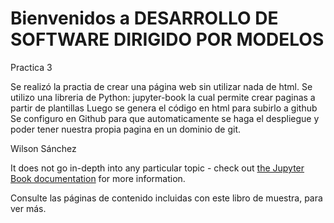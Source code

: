 # Bienvenidos a DESARROLLO DE SOFTWARE DIRIGIDO POR MODELOS

Practica 3

Se realizó la practia de crear una página web sin utilizar nada de html.
Se utilizo una libreria de Python: jupyter-book la cual permite crear paginas a partir de plantillas
Luego se genera el código en html para subirlo a github 
Se configuro en Github para que automaticamente se haga el despliegue y poder tener nuestra propia pagina en un dominio de git.

Wilson Sánchez

It does not go in-depth into any particular topic - check out [the Jupyter Book documentation](https://jupyterbook.org) for more information.

Consulte las páginas de contenido incluidas con este libro de muestra, para ver más.

```{tableofcontents}
```

